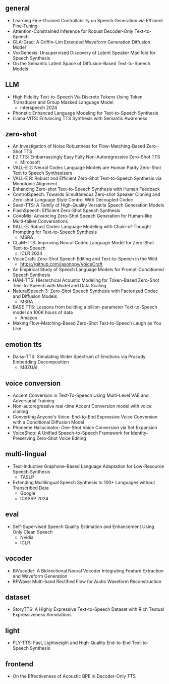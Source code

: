 ## general
- Learning Fine-Grained Controllability on Speech Generation via Efficient Fine-Tuning
- Attention-Constrained Inference for Robust Decoder-Only Text-to-Speech
- GLA-Grad: A Griffin-Lim Extended Waveform Generation Diffusion Model
- VoxGenesis: Unsupervised Discovery of Latent Speaker Manifold for Speech Synthesis
- On the Semantic Latent Space of Diffusion-Based Text-to-Speech Models
## LLM
- High Fidelity Text-to-Speech Via Discrete Tokens Using Token Transducer and Group Masked Language Model
  - interspeech 2024
- Phonetic Enhanced Language Modeling for Text-to-Speech Synthesis
- Llama-VITS: Enhancing TTS Synthesis with Semantic Awareness
## zero-shot
- An Investigation of Noise Robustness for Flow-Matching-Based Zero-Shot TTS
- E2 TTS: Embarrassingly Easy Fully Non-Autoregressive Zero-Shot TTS
  - Mircosoft
- VALL-E 2: Neural Codec Language Models are Human Parity Zero-Shot Text to Speech Synthesizers
- VALL-E R: Robust and Efficient Zero-Shot Text-to-Speech Synthesis via Monotonic Alignment
- Enhancing Zero-shot Text-to-Speech Synthesis with Human Feedback
- ControlSpeech: Towards Simultaneous Zero-shot Speaker Cloning and Zero-shot Language Style Control With Decoupled Codec
- Seed-TTS: A Family of High-Quality Versatile Speech Generation Models
- FlashSpeech: Efficient Zero-Shot Speech Synthesis
- CoVoMix: Advancing Zero-Shot Speech Generation for Human-like Multi-talker Conversations
- RALL-E: Robust Codec Language Modeling with Chain-of-Thought Prompting for Text-to-Speech Synthesis
  - MSRA
- CLaM-TTS: Improving Neural Codec Language Model for Zero-Shot Text-to-Speech
  - ICLR 2024
- VoiceCraft: Zero-Shot Speech Editing and Text-to-Speech in the Wild
  - https://github.com/jasonppy/VoiceCraft
- An Empirical Study of Speech Language Models for Prompt-Conditioned Speech Synthesis
- HAM-TTS: Hierarchical Acoustic Modeling for Token-Based Zero-Shot Text-to-Speech with Model and Data Scaling
- NaturalSpeech 3: Zero-Shot Speech Synthesis with Factorized Codec and Diffusion Models
  - MSRA
- BASE TTS: Lessons from building a billion-parameter Text-to-Speech model on 100K hours of data
  - Amazon
- Making Flow-Matching-Based Zero-Shot Text-to-Speech Laugh as You Like
## emotion tts
- Daisy-TTS: Simulating Wider Spectrum of Emotions via Prosody Embedding Decomposition
  - MBZUAI
## voice conversion
- Accent Conversion in Text-To-Speech Using Multi-Level VAE and Adversarial Training
- Non-autoregressive real-time Accent Conversion model with voice cloning
- Converting Anyone's Voice: End-to-End Expressive Voice Conversion with a Conditional Diffusion Model
- Phoneme Hallucinator: One-Shot Voice Conversion via Set Expansion
- VoiceShop: A Unified Speech-to-Speech Framework for Identity-Preserving Zero-Shot Voice Editing

## multi-lingual
- Text-Inductive Graphone-Based Language Adaptation for Low-Resource Speech Synthesis
  - TASLP
- Extending Multilingual Speech Synthesis to 100+ Languages without Transcribed Data
  - Google
  - ICASSP 2024

## eval
- Self-Supervised Speech Quality Estimation and Enhancement Using Only Clean Speech
  - Nvidia
  - ICLR

## vocoder
- BiVocoder: A Bidirectional Neural Vocoder Integrating Feature Extraction and Waveform Generation
- RFWave: Multi-band Rectified Flow for Audio Waveform Reconstruction

## dataset
- StoryTTS: A Highly Expressive Text-to-Speech Dataset with Rich Textual Expressiveness Annotations

## light
- FLY-TTS: Fast, Lightweight and High-Quality End-to-End Text-to-Speech Synthesis

## frontend
- On the Effectiveness of Acoustic BPE in Decoder-Only TTS
